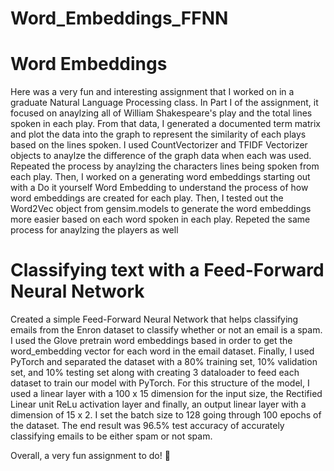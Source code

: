 # Word_Embeddings_FFNN

# Word Embeddings
Here was a very fun and interesting assignment that I worked on in a graduate Natural Language Processing class. In Part I of the assignment, it focused on anaylzing all of William Shakespeare's play and the total lines spoken in each play. From that data, I generated a documented term matrix and plot the data into the graph to represent the similarity of each plays based on the lines spoken. I used CountVectorizer and TFIDF Vectorizer objects to anaylze the difference of the graph data when each was used. Repeated the process by anaylzing the characters lines being spoken from each play. Then, I worked on a generating word embeddings starting out with a Do it yourself Word Embedding to understand the process of how word embeddings are created for each play. Then, I tested out the Word2Vec object from gensim.models to generate the word embeddings more easier based on each word spoken in each play. Repeted the same process for anaylzing the players as well

# Classifying text with a Feed-Forward Neural Network
Created a simple Feed-Forward Neural Network that helps classifying emails from the Enron dataset to classify whether or not an email is a spam. I used the Glove pretrain word embeddings based in order to get the word_embedding vector for each word in the email dataset. Finally, I used PyTorch and separated the dataset with a 80% training set, 10% validation set, and 10% testing set along with creating 3 dataloader to feed each dataset to train our model with PyTorch. For this structure of the model, I used a linear layer with a 100 x 15 dimension for the input size, the Rectified Linear unit ReLu activation layer and finally, an output linear layer with a dimension of 15 x 2. I set the batch size to 128 going through 100 epochs of the dataset. The end result was 96.5% test accuracy of accurately classifying emails to be either spam or not spam. 

Overall, a very fun assignment to do! :slightly_smiling_face:
